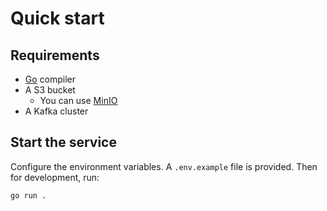 # Quick start

## Requirements

- [Go](https://golang.org/) compiler
- A S3 bucket
  - You can use [MinIO](https://min.io/)
- A Kafka cluster

## Start the service

Configure the environment variables. A `.env.example` file is provided. Then for development, run:

```bash
go run .
```
